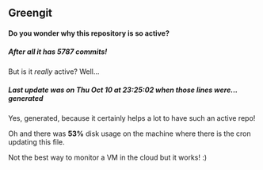 ## Greengit

#### Do you wonder why this repository is so active?

##### After all it has 5787 commits!

But is it *really* active? Well...

##### Last update was on Thu Oct 10 at 23:25:02 when those lines were... generated

Yes, generated, because it certainly helps a lot to have such an active repo!

Oh and there was **53%** disk usage on the machine
where there is the cron updating this file.

Not the best way to monitor a VM in the cloud but it works! :)
